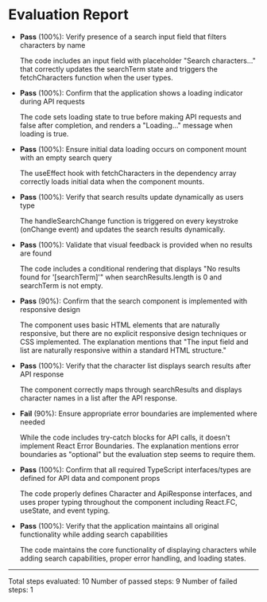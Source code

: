 # Evaluation Report

- **Pass** (100%): Verify presence of a search input field that filters characters by name
  
  The code includes an input field with placeholder "Search characters..." that correctly updates the searchTerm state and triggers the fetchCharacters function when the user types.

- **Pass** (100%): Confirm that the application shows a loading indicator during API requests
  
  The code sets loading state to true before making API requests and false after completion, and renders a "Loading..." message when loading is true.

- **Pass** (100%): Ensure initial data loading occurs on component mount with an empty search query
  
  The useEffect hook with fetchCharacters in the dependency array correctly loads initial data when the component mounts.

- **Pass** (100%): Verify that search results update dynamically as users type
  
  The handleSearchChange function is triggered on every keystroke (onChange event) and updates the search results dynamically.

- **Pass** (100%): Validate that visual feedback is provided when no results are found
  
  The code includes a conditional rendering that displays "No results found for '[searchTerm]'" when searchResults.length is 0 and searchTerm is not empty.

- **Pass** (90%): Confirm that the search component is implemented with responsive design
  
  The component uses basic HTML elements that are naturally responsive, but there are no explicit responsive design techniques or CSS implemented. The explanation mentions that "The input field and list are naturally responsive within a standard HTML structure."

- **Pass** (100%): Verify that the character list displays search results after API response
  
  The component correctly maps through searchResults and displays character names in a list after the API response.

- **Fail** (90%): Ensure appropriate error boundaries are implemented where needed
  
  While the code includes try-catch blocks for API calls, it doesn't implement React Error Boundaries. The explanation mentions error boundaries as "optional" but the evaluation step seems to require them.

- **Pass** (100%): Confirm that all required TypeScript interfaces/types are defined for API data and component props
  
  The code properly defines Character and ApiResponse interfaces, and uses proper typing throughout the component including React.FC, useState<Type>, and event typing.

- **Pass** (100%): Verify that the application maintains all original functionality while adding search capabilities
  
  The code maintains the core functionality of displaying characters while adding search capabilities, proper error handling, and loading states.

---

Total steps evaluated: 10
Number of passed steps: 9
Number of failed steps: 1